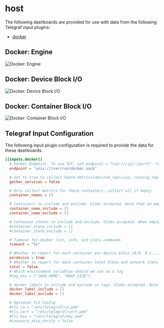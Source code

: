 # host

The following dashboards are provided for use with data from the following Telegraf input plugins:

* [docker](https://docs.influxdata.com/telegraf/latest/plugins/inputs/#docker)

## Docker: Engine

![Docker: Engine](https://user-images.githubusercontent.com/10326954/58759127-68cc1480-8525-11e9-8474-de1b08844afe.png)

## Docker: Device Block I/O

![Docker: Device Block I/O](https://user-images.githubusercontent.com/10326954/58760563-d8e49580-8539-11e9-9818-3e036496bc9d.png)

## Docker: Container Block I/O

![Docker: Container Block I/O](https://user-images.githubusercontent.com/10326954/58760537-74c1d180-8539-11e9-85c1-eb46323b7710.png)

## Telegraf Input Configuration

The following input plugin configuration is required to provide the data for these dashboards.

```toml
[[inputs.docker]]
  # Docker Endpoint. To use TCP, set endpoint = "tcp://[ip]:[port]". To use environment variables (ie, docker-machine), set endpoint = "ENV"
  endpoint = "unix:///var/run/docker.sock"

  # Set to true to collect Swarm metrics(desired_replicas, running_replicas)
  gather_services = false

  # Only collect metrics for these containers, collect all if empty
  container_names = []

  # Containers to include and exclude. Globs accepted. Note that an empty array for both will include all containers
  container_name_include = []
  container_name_exclude = []

  # Container states to include and exclude. Globs accepted. When empty only containers in the "running" state will be captured.
  #container_state_include = []
  #container_state_exclude = []

  # Timeout for docker list, info, and stats commands
  timeout = "5s"

  # Whether to report for each container per-device blkio (8:0, 8:1...) and network (eth0, eth1, ...) stats or not
  perdevice = true
  # Whether to report for each container total blkio and network stats or not
  total = false
  # Which environment variables should we use as a tag
  #tag_env = ["JAVA_HOME", "HEAP_SIZE"]

  # docker labels to include and exclude as tags. Globs accepted. Note that an empty array for both will include all labels as tags
  docker_label_include = []
  docker_label_exclude = []

  # Optional TLS Config
  #tls_ca = "/etc/telegraf/ca.pem"
  #tls_cert = "/etc/telegraf/cert.pem"
  #tls_key = "/etc/telegraf/key.pem"
  #insecure_skip_verify = false
```
